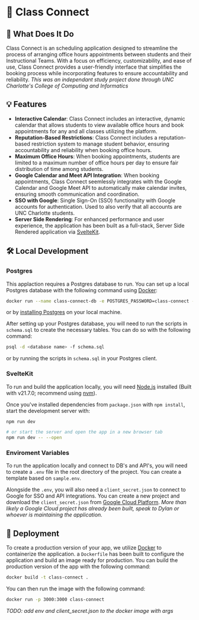 # 📆 Class Connect

## 🤔 What Does It Do
Class Connect is an scheduling application designed to streamline the process of arranging office hours appointments between students and their Instructional Teams. With a focus on efficiency, customizability, and ease of use, Class Connect provides a user-friendly interface that simplifies the booking process while incorporating features to ensure accountability and reliability. *This was an independant study project done through UNC Charlotte's College of Computing and Informatics*

## 💡 Features
- **Interactive Calendar**: Class Connect includes an interactive, dynamic calendar that allows students to view available office hours and book appointments for any and all classes utilizing the platform.
- **Reputation-Based Restrictions**: Class Connect includes a reputation-based restriction system to manage student behavior, ensuring accountability and reliability when booking office hours.
- **Maximum Office Hours**: When booking appointments, students are limited to a maximum number of office hours per day to ensure fair distribution of time among students.
- **Google Calendar and Meet API Integration**: When booking appointments, Class Connect seemlessly integrates with the Google Calendar and Google Meet API to automatically make calendar invites, ensuring smooth communication and coordination.
- **SSO with Google**: Single Sign-On (SSO) functionality with Google accounts for authentication. Used to also verify that all accounts are UNC Charlotte students.
- **Server Side Rendering**: For enhanced performance and user experience, the application has been built as a full-stack, Server Side Rendered application via [SvelteKit](https://kit.svelte.dev/).

## 🛠️ Local Development
### Postgres
This applaction requires a Postgres database to run. You can set up a local Postgres database with the following command using [Docker](https://docs.docker.com/get-docker/):

```bash
docker run --name class-connect-db -e POSTGRES_PASSWORD=class-connect -p 5432:5432 -d postgres
```
or by [installing Postgres](https://www.postgresql.org/download/) on your local machine.

After setting up your Postgres database, you will need to run the scripts in `schema.sql` to create the necessary tables. You can do so with the following command:

```bash
psql -d <database name> -f schema.sql
```
or by running the scripts in `schema.sql` in your Postgres client.

### SvelteKit
To run and build the application locally, you will need [Node.js](https://nodejs.org/en) installed (Built with v21.7.0; recommend using [nvm](https://github.com/nvm-sh/nvm)).

Once you've installed dependencies from `package.json` with `npm install`, start the development server with:

```bash
npm run dev

# or start the server and open the app in a new browser tab
npm run dev -- --open
```

### Enviroment Variables
To run the application locally and connect to DB's and API's, you will need to create a `.env` file in the root directory of the project. You can create a template based on `sample.env`.

Alongside the `.env`, you will also need a `client_secret.json` to connect to Google for SSO and API integrations. You can create a new project and download the `client_secret.json` from [Google Cloud Platform](https://console.cloud.google.com/). *More than likely a Google Cloud project has already been built, speak to Dylan or whoever is maintaining the application.*

## 🚀 Deployment

To create a production version of your app, we utilize [Docker](https://docs.docker.com/get-docker/) to containerize the application. a `Dockerfile` has been built to configure the application and build an image ready for production. You can build the production version of the app with the following command:
```bash
docker build -t class-connect .
```

You can then run the image with the following command:
```bash
docker run -p 3000:3000 class-connect
```

*TODO: add env and client_secret.json to the docker image with args*